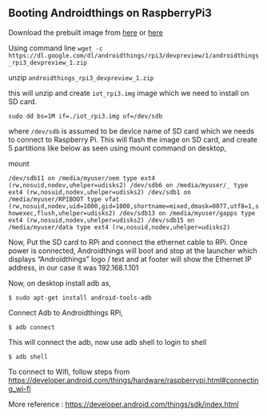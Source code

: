 ## Booting Androidthings on RaspberryPi3

Download the prebuilt image from [here](https://dl.google.com/dl/androidthings/rpi3/devpreview/1/androidthings_rpi3_devpreview_1.zip) or [here](https://media.githubusercontent.com/media/chayanforyou/AndroidThings/master/androidthings_rpi3_devpreview_1.zip)

Using command line `wget -c https://dl.google.com/dl/androidthings/rpi3/devpreview/1/androidthings_rpi3_devpreview_1.zip`

unzip `androidthings_rpi3_devpreview_1.zip`

this will unzip and create `iot_rpi3.img` image which we need to install on SD card.

`sudo dd bs=1M if=./iot_rpi3.img of=/dev/sdb`

where `/dev/sdb` is assumed to be device name of SD card which we needs to connect to Raspberry Pi.
This will flash the image on SD card, and create 5 partitions like below as seen using mount command on desktop,

mount

`
/dev/sdb11 on /media/myuser/oem type ext4 (rw,nosuid,nodev,uhelper=udisks2)
/dev/sdb6 on /media/myuser/_ type ext4 (rw,nosuid,nodev,uhelper=udisks2)
/dev/sdb1 on /media/myuser/RPIBOOT type vfat (rw,nosuid,nodev,uid=1000,gid=1000,shortname=mixed,dmask=0077,utf8=1,showexec,flush,uhelper=udisks2)
/dev/sdb13 on /media/myuser/gapps type ext4 (rw,nosuid,nodev,uhelper=udisks2)
/dev/sdb15 on /media/myuser/data type ext4 (rw,nosuid,nodev,uhelper=udisks2)
`

Now, Put the SD card to RPi and connect the ethernet cable to RPi. Once power is connected, Androidthings will boot and stop at the launcher which displays “Androidthings” logo / text and at footer will show the Ethernet IP address, in our case it was 192.168.1.101

Now, on desktop install adb as,

`$ sudo apt-get install android-tools-adb`

Connect Adb to Androidthings RPi,

`$ adb connect`

This will connect the adb, now use adb shell to login to shell

`$ adb shell`

To connect to Wifi, follow steps from https://developer.android.com/things/hardware/raspberrypi.html#connecting_wi-fi

More reference : https://developer.android.com/things/sdk/index.html
